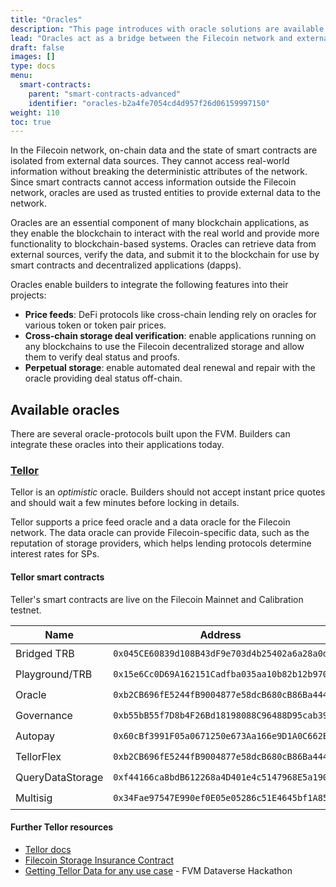 ```yaml
---
title: "Oracles"
description: "This page introduces with oracle solutions are available on the Filecoin network."
lead: "Oracles act as a bridge between the Filecoin network and external data sources. Secure oracles allow smart contracts on the FVM to access and use external data sources, such as token price quotes, weather data, and other types of information."
draft: false
images: []
type: docs
menu:
  smart-contracts:
    parent: "smart-contracts-advanced"
    identifier: "oracles-b2a4fe7054cd4d957f26d06159997150"
weight: 110
toc: true
---
```


In the Filecoin network, on-chain data and the state of smart contracts are isolated from external data sources. They cannot access real-world information without breaking the deterministic attributes of the network. Since smart contracts cannot access information outside the Filecoin network, oracles are used as trusted entities to provide external data to the network.

Oracles are an essential component of many blockchain applications, as they enable the blockchain to interact with the real world and provide more functionality to blockchain-based systems. Oracles can retrieve data from external sources, verify the data, and submit it to the blockchain for use by smart contracts and decentralized applications (dapps).

Oracles enable builders to integrate the following features into their projects: 

- **Price feeds**: DeFi protocols like cross-chain lending rely on oracles for various token or token pair prices.
- **Cross-chain storage deal verification**:  enable applications running on any blockchains to use the Filecoin decentralized storage and allow them to verify deal status and proofs.
- **Perpetual storage**: enable automated deal renewal and repair with the oracle providing deal status off-chain.

## Available oracles

There are several oracle-protocols built upon the FVM. Builders can integrate these oracles into their applications today.

### [Tellor](https://tellor.io/) 

Tellor is an _optimistic_ oracle. Builders should not accept instant price quotes and should wait a few minutes before locking in details.

Tellor supports a price feed oracle and a data oracle for the Filecoin network. The data oracle can provide Filecoin-specific data, such as the reputation of storage providers, which helps lending protocols determine interest rates for SPs. 

#### Tellor smart contracts

Teller's smart contracts are live on the Filecoin Mainnet and Calibration testnet.  

| Name             | Address                                      | Mainnet            | Calibration        |
| ---------------- | -------------------------------------------- | ------------------ | ------------------ |
| Bridged TRB      | `0x045CE60839d108B43dF9e703d4b25402a6a28a0d` | :heavy_check_mark: |                    |
| Playground/TRB   | `0x15e6Cc0D69A162151Cadfba035aa10b82b12b970` |                    | :heavy_check_mark: |
| Oracle           | `0xb2CB696fE5244fB9004877e58dcB680cB86Ba444` | :heavy_check_mark: | :heavy_check_mark: |
| Governance       | `0xb55bB55f7D8b4F26Bd18198088C96488D95cab39` | :heavy_check_mark: | :heavy_check_mark: |
| Autopay          | `0x60cBf3991F05a0671250e673Aa166e9D1A0C662E` | :heavy_check_mark: | :heavy_check_mark: |
| TellorFlex       | `0xb2CB696fE5244fB9004877e58dcB680cB86Ba444` | :heavy_check_mark: | :heavy_check_mark: |
| QueryDataStorage | `0xf44166ca8bdB612268a4D401e4c5147968E5a190` | :heavy_check_mark: | :heavy_check_mark: |
| Multisig         | `0x34Fae97547E990ef0E05e05286c51E4645bf1A85` | :heavy_check_mark: | :heavy_check_mark: |

#### Further Tellor resources

- [Tellor docs](https://docs.tellor.io/)
- [Filecoin Storage Insurance Contract](https://github.com/tellor-io/filecoin-query-insurance-impl/tree/main)
- [Getting Tellor Data for any use case](https://www.youtube.com/watch?v=AQIDqTLguyI) - FVM Dataverse Hackathon
